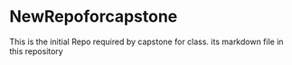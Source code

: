# NewRepoforcapstone
This is the initial Repo required by capstone for class.
its markdown file in this repository
